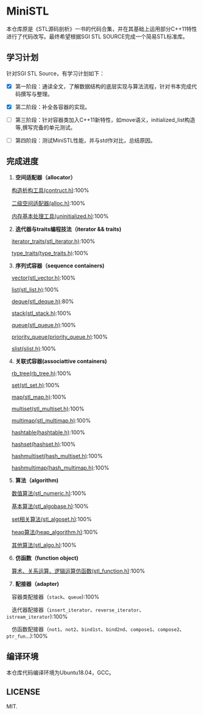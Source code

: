 ﻿﻿MiniSTL
=======
本仓库原是《STL源码剖析》一书的代码合集，并在其基础上运用部分C++11特性进行了代码改写。最终希望根据SGI STL SOURCE完成一个简易STL标准库。

## 学习计划

针对SGI STL Source，有学习计划如下：

 - [x] 第一阶段：通读全文，了解数据结构的底层实现与算法流程，针对书本完成代码撰写与整理。
 - [x] 第二阶段：补全各容器的实现。
 - [ ] 第三阶段：针对容器类加入C++11新特性，如move语义，initialized_list构造等,撰写完备的单元测试。
 - [ ] 第四阶段：测试MiniSTL性能，并与std作对比，总结原因。


## 完成进度

 1. **空间适配器（allocator）**

 &emsp;[构造析构工具(contruct.h)](https://github.com/zsmj2017/MiniSTL/blob/master/Allocator/subAllocation/construct.h):100%  

 &emsp;[二级空间适配器(alloc.h)](https://github.com/zsmj2017/MiniSTL/blob/master/Allocator/subAllocation/alloc.h):100%  

 &emsp;[内存基本处理工具(uninitialized.h)](https://github.com/zsmj2017/MiniSTL/blob/master/Allocator/subAllocation/uninitialized.h):100%  

 2. **迭代器与traits编程技法（iterator && traits)**

 &emsp;[iterator_traits(stl_iterator.h)](https://github.com/zsmj2017/MiniSTL/blob/master/Iterator%20and%20Traits/stl_iterator.h):100%  

 &emsp;[type_traits(type_traits.h)](https://github.com/zsmj2017/MiniSTL/blob/master/Iterator%20and%20Traits/typeTraits.h):100%  

 3. **序列式容器（sequence containers)**

 &emsp;[vector(stl_vector.h)](https://github.com/zsmj2017/MiniSTL/blob/master/Sequence%20containers/Vector/stl_vector.h):100%  

 &emsp;[list(stl_list.h)](https://github.com/zsmj2017/MiniSTL/blob/master/Sequence%20containers/List/stl_list.h):100%   

 &emsp;[deque(stl_deque.h)](https://github.com/zsmj2017/MiniSTL/blob/master/Sequence%20containers/Deque/stl_deque.h):80%  

 &emsp;[stack(stl_stack.h)](https://github.com/zsmj2017/MiniSTL/blob/master/Sequence%20containers/Stack/stl_stack.h):100%  

 &emsp;[queue(stl_queue.h)](https://github.com/zsmj2017/MiniSTL/blob/master/Sequence%20containers/Queue/stl_queue.h):100%   

 &emsp;[priority_queue(priority_queue.h)](https://github.com/zsmj2017/MiniSTL/blob/master/Sequence%20containers/Priority_Queue/stl_priority_queue.h):100%  

 &emsp;[slist(slist.h)](https://github.com/zsmj2017/MiniSTL/blob/master/Sequence%20containers/Slist/slist.h):100%  

 4. **关联式容器(associattive containers)**

 &emsp;[rb_tree(rb_tree.h)](https://github.com/zsmj2017/MiniSTL/blob/master/Associative%20containers/RB-Tree/rb_tree.h):100%  

 &emsp;[set(stl_set.h)](https://github.com/zsmj2017/MiniSTL/blob/master/Associative%20containers/Set/stl_set.h):100%  

 &emsp;[map(stl_map.h)](https://github.com/zsmj2017/MiniSTL/blob/master/Associative%20containers/Map/stl_map.h):100%  

 &emsp;[multiset(stl_multiset.h)](https://github.com/zsmj2017/MiniSTL/blob/master/Associative%20containers/Mutiset/stl_mutiset.h):100%  

 &emsp;[multimap(stl_multimap.h)](https://github.com/zsmj2017/MiniSTL/blob/master/Associative%20containers/Mutimap/stl_mutimap.h):100%  

 &emsp;[hashtable(hashtable.h)](https://github.com/zsmj2017/MiniSTL/blob/master/Associative%20containers/Hashmap/hash_map.h):100%  

 &emsp;[hashset(hashset.h)](https://github.com/zsmj2017/MiniSTL/blob/master/Associative%20containers/Hashset/hash_set.h):100%  

 &emsp;[hashmultiset(hash_multiset.h)](https://github.com/zsmj2017/MiniSTL/blob/master/Associative%20containers/HashMultiset/hash_multiset.h):100%  

 &emsp;[hashmultimap(hash_multimap.h)](https://github.com/zsmj2017/MiniSTL/blob/master/Associative%20containers/HashMultiset/hash_multimap.h):100%  

 5. **算法（algorithm)**

 &emsp;[数值算法(stl_numeric.h)](https://github.com/zsmj2017/MiniSTL/blob/master/Algorithms/numeric/stl_numeric.h):100%  

 &emsp;[基本算法(stl_algobase.h)](https://github.com/zsmj2017/MiniSTL/blob/master/Algorithms/algobase/stl_algobase.h):100%  

 &emsp;[set相关算法(stl_algoset.h)](https://github.com/zsmj2017/MiniSTL/blob/master/Algorithms/algoset/stl_algoset.h):100%  

 &emsp;[heap算法(heap_algorithm.h)](https://github.com/zsmj2017/MiniSTL/blob/master/Algorithms/heap/heap_algorithm.h):100% 

 &emsp;[其他算法(stl_algo.h)](https://github.com/zsmj2017/MiniSTL/blob/master/Algorithms/algo/stl_algo.h):100%  

 6. **仿函数（function object)**

 &emsp;[算术、关系运算、逻辑运算仿函数(stl_function.h)](https://github.com/zsmj2017/MiniSTL/blob/master/Function/stl_function/stl_function.h):100%

 7. **配接器（adapter)**

 &emsp;容器类配接器（`stack`、`queue`):100%  

 &emsp;迭代器配接器（`insert_iterator`、`reverse_iterator`、`istream_iterator`):100%  

 &emsp;仿函数配接器（`not1`、`not2`、`bind1st`、`bind2nd`、`compose1`、`compose2`、`ptr_fun`...):100%

## 编译环境

本仓库代码编译环境为Ubuntu18.04，GCC。

## LICENSE

MIT.

